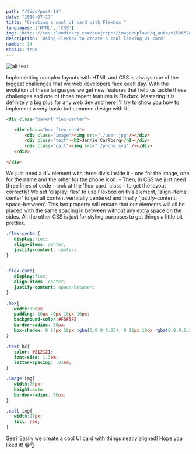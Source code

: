 ```yaml
---
path: "/tips/post-14"
date: "2019-07-17"
title: "Creating a cool UI card with Flexbox "
languages: ['HTML', 'CSS']
img: 'https://res.cloudinary.com/duejrcpct/image/upload/q_auto/v1586628141/tips/14-1_vtdihc.jpg'
description: 'Using Flexbox to create a cool looking UI card'
number: 14
status: true
---
```


![alt text](https://res.cloudinary.com/duejrcpct/image/upload/q_auto/v1586628169/tips/14-2_s5wdzo.jpg "Card with flexbox")

Implementing complex layouts with HTML and CSS is always one of the biggest challenges that we web developers face each day. With the evolution of these languages we get new features that help us tackle these challenges and one of those recent features is Flexbox. Mastering it is definitely a big plus for any web dev and here I'll try to show you how to implement a very basic but common design with it.

 ```html
<div class="parent flex-center">

    <div class="box flex-card">
        <div class="image"><img src="./user.jpg"/></div>
        <div class="text"><h2>Jennie Carlberg</h2></div>
        <div class="call"><img src="./phone.svg" /></div>
    </div>

</div>
 ```

We just need a div element with three div's inside it - one for the image, one for the name and the other for the phone icon. -
Then, in CSS we just need three lines of code - look at the 'flex-card' class - to get the layout correctly! We set 'display: flex' to use Flexbox on this element, 'align-items: center' to get all content vertically centered and finally 'justify-content: space-between'. This last property will ensure that our elements will all be placed with the same spacing in between without any extra space on the sides.
All the other CSS is just for styling purposes to get things a little bit prettier.


 ```css
.flex-center{
    display:flex;
    align-items: center;
    justify-content: center;
}


.flex-card{
    display:flex;
    align-items: center;
    justify-content: space-between;
}

.box{
    width:350px;
    padding: 10px 40px 10px 10px;
    background-color:#F5F5F5;
    border-radius: 50px;
    box-shadow: 0 14px 28px rgba(0,0,0,0.25), 0 10px 10px rgba(0,0,0,0.22);
}

.text h2{
    color: #212121;
    font-size: 1.3em;
    letter-spacing: .01em;
}

.image img{
    width:70px;
    height:auto;
    border-radius: 50px;
}

.call img{
    width:27px;
    fill: red;
}

 ```  
See? Easily we create a cool UI card with things neatly aligned!
Hope you liked it! 😁👌
